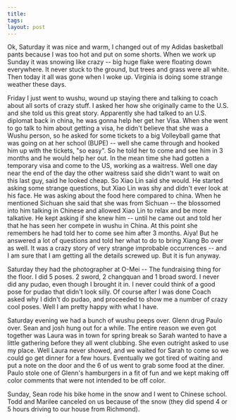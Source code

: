 ```yaml
---
title: 
tags: 
layout: post
---
```

Ok, Saturday it was nice and warm, I changed out of my Adidas basketball pants because I was too hot and put on some shorts.  When we work up Sunday it was snowing like crazy -- big huge flake were floating down everywhere.  It never stuck to the ground, but trees and grass were all white.  Then today it all was gone when I woke up.  Virginia is doing some strange weather these days.



Friday I just went to wushu, wound up staying there and talking to coach about all sorts of crazy stuff. I asked her how she originally came to the U.S. and she told us this great story.  Apparently she had talked to an U.S. diplomat back in china, he was gonna help her get her Visa.  When she went to go talk to him about getting a visa, he didn't believe that she was a Wushu person, so he asked for some tickets to a big Volleyball game that was going on at her school (BUPE) -- well she came through and hooked him up with the tickets, "so easy".  So he told her to come and see him in 3 months and he would help her out.  In the mean time she had gotten a temporary visa and come to the US, working as a waitress. Well one day near the end of the day the other waitress said she didn't want to wait on this last guy, said he looked cheap.  So Xiao Lin said she would.  He started asking some strange questions, but Xiao Lin was shy and didn't ever look at his face.  He was asking about the food here compared to china.  When he mentioned Sichuan she said that she was from Sichuan -- the blossomed into him talking in Chinese and allowed Xiao Lin to relax and be more talkative.  He kept asking if she knew him -- until he came out and told her that he has seen her compete in wushu in China.  At this point she remembers he had told her to come see him after 3 months.  Aiya! But he answered a lot of questions and told her what to do to bring Xiang Bo over as well.  It was a crazy story of very strange improbable occurrences -- and I am sure that I am getting all the details screwed up.  But it is fun anyway.



Saturday they had the photographer at O-Mei -- The fundraising thing for the floor.  I did 5 poses.  2 sword, 2 changquan and 1 broad sword.  I never did any pudao, even though I brought it in.  I never could think of a good pose for pudao that didn't look silly.  Of course after I was done Coach asked why I didn't do pudao, and proceeded to show me a number of crazy cool poses.  Well I am pretty happy with what I have. 



Saturday evening we had a bunch of wushu peeps over.  Glenn drug Paulo over.  Sean and josh hung out for a while.  The entire reason we even got together was Laura was in town for spring break so Sarah wanted to have a little gathering before they all went clubbing.  She even outright asked to use my place.  Well Laura never showed, and we waited for Sarah to come so we could go get dinner for a few hours.  Eventually we got tired of waiting and put a note on the door and the 6 of us went to grab some food at the diner.  Paulo stole one of Glenn's hamburgers in a fit of fun and we kept making off color comments that were not intended to be off color. 



Sunday, Sean rode his bike home in the snow and I went to Chinese school.  Todd and Marilee canceled on us because of the snow (they did spend 4 or 5 hours driving to our house from Richmond).
